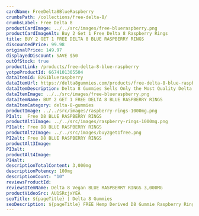 ```yaml
---
cardName: FreeDelta8BlueRaspberry
crumbsPath: /collections/free-delta-8/
crumbsLabel: Free Delta 8
productCardImage: ../../src/images/free-blueraspberry.png
productCardImageAlt: Buy 2 Get 1 Free Delta 8 Raspberry Rings
title: BUY 2 GET 1 FREE DELTA 8 BLUE RASPBERRY RINGS
discountedPrice: 99.98
originalPrice: 149.97
displayedDiscount: SAVE $50
outOfStock: true
productLink: /products/free-delta-8-blue-raspberry
yotpoProductId: 6674101305504
dataItemId: B2G1blueraspberry
dataItemUrl: https://delta8gummies.com/products/free-delta-8-blue-raspberry
dataItemDescription: Delta 8 Gummies Sells Only the Most Quality Delta 8 THC Gummies Fully Formulated from Hemp. These products are 2018 Federal Farm Bill Legal.
dataItemImage: ../../src/images/free-blueraspberry.png
dataItemName: BUY 2 GET 1 FREE DELTA 8 BLUE RASPBERRY RINGS
dataItemCategory: delta-8-gummies
productImage: ../../src/images/raspberry-rings-1000mg.png
PIalt:  Free D8 BLUE RASPBERRY RINGS
productAlt1Image: ../../src/images/raspberry-rings-1000mg.png
PI1alt: Free D8 BLUE RASPBERRY RINGS
productAlt2Image: ../../src/images/buy2get1free.png
PI2alt: Free D8 BLUE RASPBERRY RINGS
productAlt3Image: 
PI3alt: 
productAlt4Image: 
PI4alt: 
descriptionTotalContent: 3,000mg
descriptionPotency: 100mg
descriptionCount: "10"
reviewsProductId: 
reviewsItemName: Delta 8 Vegan BLUE RASPBERRY RINGS 3,000MG
productVideoSrc: AU1SRcjxYEA
seoTitle: ${pageTitle} | Delta 8 Gummies
seoDescription: ${pageTitle} FREE Hemp Derived D8 Gummie Raspberry Rings Edibles 3 Pack. D8 CBD Edibles 2018 Fedral Farm Bill legal. Consume Delta 8 thc Blue Raspberry gummies Responsibly. 
---
```

